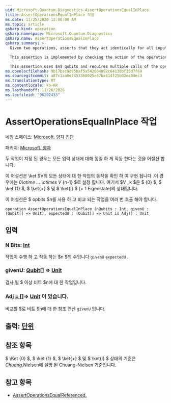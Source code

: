 ```yaml
---
uid: Microsoft.Quantum.Diagnostics.AssertOperationsEqualInPlace
title: AssertOperationsEqualInPlace 작업
ms.date: 11/25/2020 12:00:00 AM
ms.topic: article
qsharp.kind: operation
qsharp.namespace: Microsoft.Quantum.Diagnostics
qsharp.name: AssertOperationsEqualInPlace
qsharp.summary: >-
  Given two operations, asserts that they act identically for all input states.

  This assertion is implemented by checking the action of the operations on all states of the form $V_0 \otimes ... \otimes V_{n-1}$, where $V_k$ is one of the states $\ket{0}$, $\ket{1}$, $\ket{+}$ and $\ket{i}$ (+1 eigenstate of Pauli Y operator).

  This assertion uses $n$ qubits and requires multiple calls of the operations being compared.
ms.openlocfilehash: 9b17bac9d95baf5a542604892c64130bf35d7f69
ms.sourcegitcommit: a87c1aa8e7453360025e47ba614f25b02ea84ec3
ms.translationtype: MT
ms.contentlocale: ko-KR
ms.lasthandoff: 11/26/2020
ms.locfileid: "96202433"
---
```

# <a name="assertoperationsequalinplace-operation"></a>AssertOperationsEqualInPlace 작업

네임 스페이스: [Microsoft. 양자 진단](xref:Microsoft.Quantum.Diagnostics)

패키지: [Microsoft. 양자](https://nuget.org/packages/Microsoft.Quantum.QSharp.Core)


두 작업이 지정 된 경우는 모든 입력 상태에 대해 동일 하 게 작동 한다는 것을 어설션 합니다.

이 어설션은 \ket $V의 모든 상태에 대 한 작업의 동작을 확인 하 여 구현 됩니다 .이 경우에는 _0\otime ... \otimes V_ {n-1} $로 설정 합니다. 여기서 $V _k $은 $ {0} $, $ \ket {1} $, $ \ket{+} $ 및 $ \ket{i} $ (+ 1 Eigenstate)의 상태입니다.

이 어설션은 $ opbits $n를 사용 하 고 비교 되는 작업을 여러 번 호출 해야 합니다.

```qsharp
operation AssertOperationsEqualInPlace (nQubits : Int, givenU : (Qubit[] => Unit), expectedU : (Qubit[] => Unit is Adj)) : Unit
```


## <a name="input"></a>입력

### <a name="nqubits--int"></a>N Bits: [Int](xref:microsoft.quantum.lang-ref.int)

작업이 수행 하 고 작동 하는 $n $의 수입니다 `givenU` `expectedU` .


### <a name="givenu--qubit--unit"></a>givenU: [Qubit](xref:microsoft.quantum.lang-ref.qubit)[] => [Unit](xref:microsoft.quantum.lang-ref.unit) 

검사 될 $ 이상 비트 $n에 대 한 작업입니다.


### <a name="expectedu--qubit--unit--is-adj"></a>Adj [= []](xref:microsoft.quantum.lang-ref.qubit)=> [Unit](xref:microsoft.quantum.lang-ref.unit)  이 있습니다.

비교할 $로 비트 $n에 대 한 참조 연산 `givenU` 입니다.



## <a name="output--unit"></a>출력: [단위](xref:microsoft.quantum.lang-ref.unit)



## <a name="references"></a>참조 항목

$ \Ket {0} $, $ \ket {1} $, $ \ket{+} $ 및 $ \ket{i} $ 상태의 기준은 [ *Chuang,*](https://arxiv.org/abs/quant-ph/9610001)Nielsen에 설명 된 Chuang-Nielsen 기준입니다.

## <a name="see-also"></a>참고 항목

- [AssertOperationsEqualReferenced.](xref:Microsoft.Quantum.Diagnostics.AssertOperationsEqualReferenced)